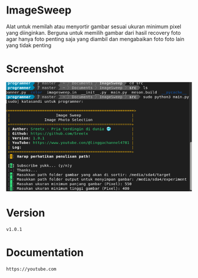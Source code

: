 # ImageSweep
Alat untuk memilah atau menyortir gambar sesuai ukuran minimum pixel yang diinginkan. Berguna untuk memilih gambar dari hasil recovery foto agar hanya foto penting saja yang diambil dan mengabaikan foto foto lain yang tidak penting

# Screenshot

![Screenshot From ImageSweep](https://raw.githubusercontent.com/Sreetx/ImageSweep/master/Cuplikan%20layar%20dari%202024-10-08%2019-47-01.png)

# Version

    v1.0.1

# Documentation

    https://youtube.com


